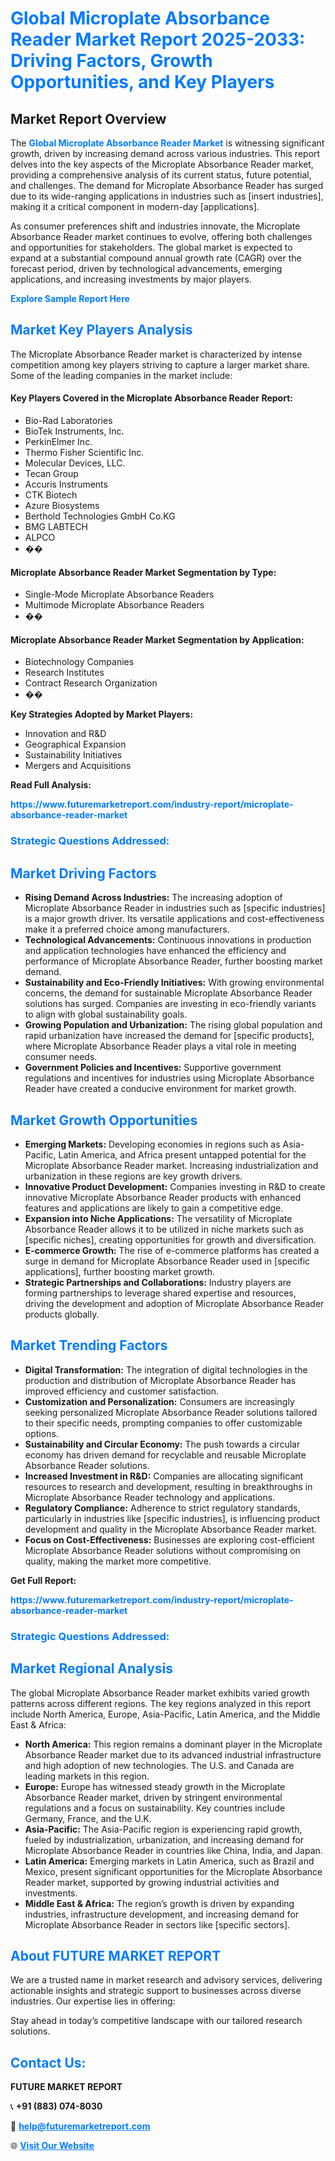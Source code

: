 <h1 style="color: #007BFF;">Global Microplate Absorbance Reader Market Report 2025-2033: Driving Factors, Growth Opportunities, and Key Players</h1>

<section id="overview">
<h2>Market Report Overview</h2>
<p>The <a href="https://www.futuremarketreport.com/industry-report/microplate-absorbance-reader-market" style="color: #007BFF; text-decoration: none;"><strong>Global Microplate Absorbance Reader Market</strong></a> is witnessing significant growth, driven by increasing demand across various industries. This report delves into the key aspects of the Microplate Absorbance Reader market, providing a comprehensive analysis of its current status, future potential, and challenges. The demand for Microplate Absorbance Reader has surged due to its wide-ranging applications in industries such as [insert industries], making it a critical component in modern-day [applications].</p>
<p>As consumer preferences shift and industries innovate, the Microplate Absorbance Reader market continues to evolve, offering both challenges and opportunities for stakeholders. The global market is expected to expand at a substantial compound annual growth rate (CAGR) over the forecast period, driven by technological advancements, emerging applications, and increasing investments by major players.</p>
</section>

<section id="overview">
<p><a href="https://www.futuremarketreport.com/request-sample/reportId=118159" style="color: #007BFF; text-decoration: none;"><strong>Explore Sample Report Here</strong></a></p>
</section>

<section id="key-players">
<h2 style="color: #007BFF;">Market Key Players Analysis</h2>
<p>The Microplate Absorbance Reader market is characterized by intense competition among key players striving to capture a larger market share. Some of the leading companies in the market include:</p>
<h4>Key Players Covered in the Microplate Absorbance Reader Report:</h4>
<ul><li>Bio-Rad Laboratories</li><li>BioTek Instruments, Inc.</li><li>PerkinElmer Inc.</li><li>Thermo Fisher Scientific Inc.</li><li>Molecular Devices, LLC.</li><li>Tecan Group</li><li>Accuris Instruments</li><li>CTK Biotech</li><li>Azure Biosystems</li><li>Berthold Technologies GmbH Co.KG</li><li>BMG LABTECH</li><li>ALPCO</li><li>��</li></ul>
<h4>Microplate Absorbance Reader Market Segmentation by Type:</h4>
<ul><li>Single-Mode Microplate Absorbance Readers</li><li>Multimode Microplate Absorbance Readers</li><li>��</li></ul>

<h4>Microplate Absorbance Reader Market Segmentation by Application:</h4>
<ul><li>Biotechnology Companies</li><li>Research Institutes</li><li>Contract Research Organization</li><li>��</li></ul>
<p><strong>Key Strategies Adopted by Market Players:</strong></p>
<ul>
<li>Innovation and R&D</li>
<li>Geographical Expansion</li>
<li>Sustainability Initiatives</li>
<li>Mergers and Acquisitions</li>
</ul>
</section>

<section>
<p><strong>Read Full Analysis: </strong></p><a href="https://www.futuremarketreport.com/industry-report/microplate-absorbance-reader-market" style="color: #007BFF; text-decoration: none;"><strong>https://www.futuremarketreport.com/industry-report/microplate-absorbance-reader-market</strong></a>
<h3 style="color: #007BFF;">Strategic Questions Addressed:</h3>
</section>

<section id="driving-factors">
<h2 style="color: #007BFF;">Market Driving Factors</h2>
<ul>
<li><strong>Rising Demand Across Industries:</strong> The increasing adoption of Microplate Absorbance Reader in industries such as [specific industries] is a major growth driver. Its versatile applications and cost-effectiveness make it a preferred choice among manufacturers.</li>
<li><strong>Technological Advancements:</strong> Continuous innovations in production and application technologies have enhanced the efficiency and performance of Microplate Absorbance Reader, further boosting market demand.</li>
<li><strong>Sustainability and Eco-Friendly Initiatives:</strong> With growing environmental concerns, the demand for sustainable Microplate Absorbance Reader solutions has surged. Companies are investing in eco-friendly variants to align with global sustainability goals.</li>
<li><strong>Growing Population and Urbanization:</strong> The rising global population and rapid urbanization have increased the demand for [specific products], where Microplate Absorbance Reader plays a vital role in meeting consumer needs.</li>
<li><strong>Government Policies and Incentives:</strong> Supportive government regulations and incentives for industries using Microplate Absorbance Reader have created a conducive environment for market growth.</li>
</ul>
</section>

<section id="growth-opportunities">
<h2 style="color: #007BFF;">Market Growth Opportunities</h2>
<ul>
<li><strong>Emerging Markets:</strong> Developing economies in regions such as Asia-Pacific, Latin America, and Africa present untapped potential for the Microplate Absorbance Reader market. Increasing industrialization and urbanization in these regions are key growth drivers.</li>
<li><strong>Innovative Product Development:</strong> Companies investing in R&D to create innovative Microplate Absorbance Reader products with enhanced features and applications are likely to gain a competitive edge.</li>
<li><strong>Expansion into Niche Applications:</strong> The versatility of Microplate Absorbance Reader allows it to be utilized in niche markets such as [specific niches], creating opportunities for growth and diversification.</li>
<li><strong>E-commerce Growth:</strong> The rise of e-commerce platforms has created a surge in demand for Microplate Absorbance Reader used in [specific applications], further boosting market growth.</li>
<li><strong>Strategic Partnerships and Collaborations:</strong> Industry players are forming partnerships to leverage shared expertise and resources, driving the development and adoption of Microplate Absorbance Reader products globally.</li>
</ul>
</section>

<section id="trending-factors">
<h2 style="color: #007BFF;">Market Trending Factors</h2>
<ul>
<li><strong>Digital Transformation:</strong> The integration of digital technologies in the production and distribution of Microplate Absorbance Reader has improved efficiency and customer satisfaction.</li>
<li><strong>Customization and Personalization:</strong> Consumers are increasingly seeking personalized Microplate Absorbance Reader solutions tailored to their specific needs, prompting companies to offer customizable options.</li>
<li><strong>Sustainability and Circular Economy:</strong> The push towards a circular economy has driven demand for recyclable and reusable Microplate Absorbance Reader solutions.</li>
<li><strong>Increased Investment in R&D:</strong> Companies are allocating significant resources to research and development, resulting in breakthroughs in Microplate Absorbance Reader technology and applications.</li>
<li><strong>Regulatory Compliance:</strong> Adherence to strict regulatory standards, particularly in industries like [specific industries], is influencing product development and quality in the Microplate Absorbance Reader market.</li>
<li><strong>Focus on Cost-Effectiveness:</strong> Businesses are exploring cost-efficient Microplate Absorbance Reader solutions without compromising on quality, making the market more competitive.</li>
</ul>
</section>

<section>
<p><strong>Get Full Report: </strong></p><a href="https://www.futuremarketreport.com/industry-report/microplate-absorbance-reader-market" style="color: #007BFF; text-decoration: none;"><strong>https://www.futuremarketreport.com/industry-report/microplate-absorbance-reader-market</strong></a>
<h3 style="color: #007BFF;">Strategic Questions Addressed:</h3>
</section>


<section id="regional-analysis">
<h2 style="color: #007BFF;">Market Regional Analysis</h2>
<p>The global Microplate Absorbance Reader market exhibits varied growth patterns across different regions. The key regions analyzed in this report include North America, Europe, Asia-Pacific, Latin America, and the Middle East & Africa:</p>
<ul>
<li><strong>North America:</strong> This region remains a dominant player in the Microplate Absorbance Reader market due to its advanced industrial infrastructure and high adoption of new technologies. The U.S. and Canada are leading markets in this region.</li>
<li><strong>Europe:</strong> Europe has witnessed steady growth in the Microplate Absorbance Reader market, driven by stringent environmental regulations and a focus on sustainability. Key countries include Germany, France, and the U.K.</li>
<li><strong>Asia-Pacific:</strong> The Asia-Pacific region is experiencing rapid growth, fueled by industrialization, urbanization, and increasing demand for Microplate Absorbance Reader in countries like China, India, and Japan.</li>
<li><strong>Latin America:</strong> Emerging markets in Latin America, such as Brazil and Mexico, present significant opportunities for the Microplate Absorbance Reader market, supported by growing industrial activities and investments.</li>
<li><strong>Middle East & Africa:</strong> The region’s growth is driven by expanding industries, infrastructure development, and increasing demand for Microplate Absorbance Reader in sectors like [specific sectors].</li>
</ul>
</section>

<footer>
<h2 style="color: #007BFF;">About FUTURE MARKET REPORT</h2>
<p>We are a trusted name in market research and advisory services, delivering actionable insights and strategic support to businesses across diverse industries. Our expertise lies in offering:</p>

<p>Stay ahead in today’s competitive landscape with our tailored research solutions.</p>

<h2 style="color: #007BFF;">Contact Us:</h2>
<p><strong>FUTURE MARKET REPORT</strong></p>
<p>📞 <strong>+91 (883) 074-8030</strong></p>
<p>📧 <strong><a href="mailto:help@futuremarketreport.com" style="color: #007BFF;">help@futuremarketreport.com</a></strong></p>
<p>🌐 <strong><a href="https://www.futuremarketreport.com/" style="color: #007BFF;">Visit Our Website</a></strong></p>
</footer>